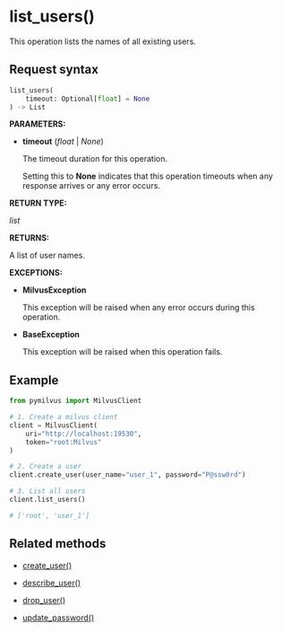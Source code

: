# list_users()

This operation lists the names of all existing users.

## Request syntax

```python
list_users(
    timeout: Optional[float] = None
) -> List
```

**PARAMETERS:**

- **timeout** (*float* | *None*)  

    The timeout duration for this operation. 

    Setting this to **None** indicates that this operation timeouts when any response arrives or any error occurs.

**RETURN TYPE:**

*list*

**RETURNS:**

A list of user names.

**EXCEPTIONS:**

- **MilvusException**

    This exception will be raised when any error occurs during this operation.

- **BaseException**

    This exception will be raised when this operation fails.

## Example

```python
from pymilvus import MilvusClient

# 1. Create a milvus client
client = MilvusClient(
    uri="http://localhost:19530",
    token="root:Milvus"
)

# 2. Create a user
client.create_user(user_name="user_1", password="P@ssw0rd")

# 3. List all users
client.list_users()

# ['root', 'user_1']
```

## Related methods

- [create_user()](create_user.md)

- [describe_user()](describe_user.md)

- [drop_user()](drop_user.md)

- [update_password()](update_password.md)

